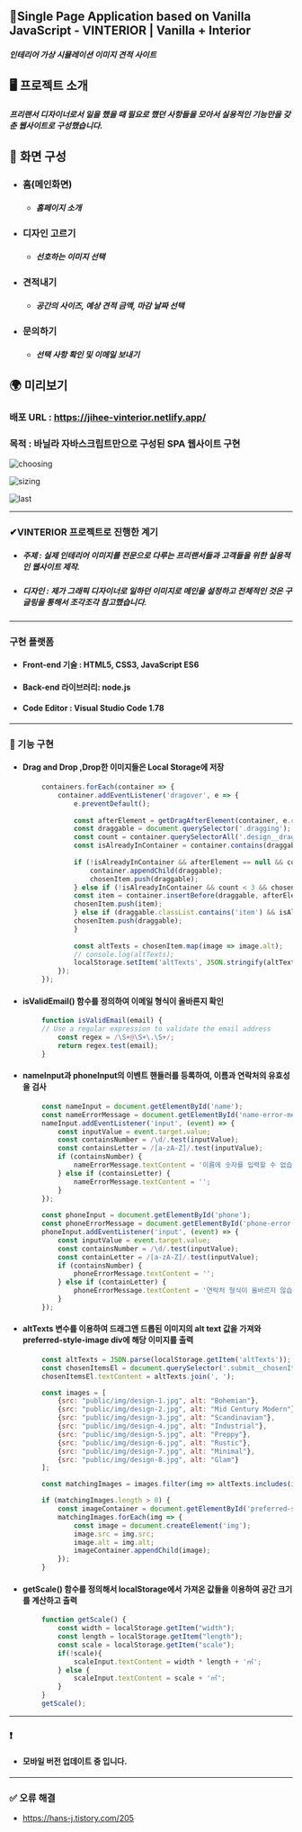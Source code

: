 ##  📍Single Page Application based on Vanilla JavaScript - VINTERIOR | Vanilla + Interior

##### 인테리어 가상 시뮬레이션 이미지 견적 사이트

## 🖥 프로젝트 소개

##### 프리랜서 디자이너로서 일을 했을 때 필요로 했던 사항들을 모아서 실용적인 기능만을 갖춘 웹사이트로 구성했습니다.


##  📄 화면 구성

- ### 홈(메인화면)</br>
    - ##### 홈페이지 소개
    
- ### 디자인 고르기</br>
   -  ##### 선호하는 이미지 선택
    
- ### 견적내기</br>
   - ##### 공간의 사이즈, 예상 견적 금액, 마감 날짜 선택
    
- ### 문의하기</br>
   - ##### 선택 사항 확인 및 이메일 보내기

## 🌍 미리보기
### 배포 URL : https://jihee-vinterior.netlify.app/
 ###  목적 : 바닐라 자바스크립트만으로 구성된 SPA 웹사이트 구현

![choosing](https://user-images.githubusercontent.com/102779433/231810527-e6af320c-bdd1-4972-bb66-c8d7e81fb732.gif)

![sizing](https://user-images.githubusercontent.com/102779433/231810553-15af784a-2387-4145-92ea-2200a0756bae.gif)

![last](https://user-images.githubusercontent.com/102779433/231810572-1d4e44db-b073-429f-891c-21934e67c0fd.gif)

___

### ✔VINTERIOR 프로젝트로 진행한 계기
- ##### 주제 : 실제 인테리어 이미지를 전문으로 다루는 프리랜서들과 고객들을 위한 실용적인 웹사이트 제작.
- ##### 디자인 : 제가 그래픽 디자이너로 일하던 이미지로 메인을 설정하고 전체적인 것은 구글링을 통해서 조각조각 참고했습니다. 

___

### 구현 플랫폼
-  #### Front-end 기술 : HTML5, CSS3, JavaScript ES6
-  #### Back-end 라이브러리: node.js
-  #### Code Editor : Visual Studio Code 1.78
___

### 📗 기능 구현 
- #### Drag and Drop ,Drop한 이미지들은 Local Storage에 저장
```js
        containers.forEach(container => {
            container.addEventListener('dragover', e => {
                e.preventDefault();
        
                const afterElement = getDragAfterElement(container, e.clientY);
                const draggable = document.querySelector('.dragging');
                const count = container.querySelectorAll('.design__drag-item').length;
                const isAlreadyInContainer = container.contains(draggable);
            
                if (!isAlreadyInContainer && afterElement == null && count < 3 && chosenItem.length < 3) {
                    container.appendChild(draggable);
                    chosenItem.push(draggable);
                } else if (!isAlreadyInContainer && count < 3 && chosenItem.length < 3) {
                const item = container.insertBefore(draggable, afterElement);
                chosenItem.push(item);
                } else if (draggable.classList.contains('item') && isAlreadyInContainer) {
                chosenItem.push(draggable);
                }
                
                const altTexts = chosenItem.map(image => image.alt);
                // console.log(altTexts);
                localStorage.setItem('altTexts', JSON.stringify(altTexts));
            });
        });
```


- #### isValidEmail() 함수를 정의하여 이메일 형식이 올바른지 확인
```js
        function isValidEmail(email) {
        // Use a regular expression to validate the email address
            const regex = /\S+@\S+\.\S+/;
            return regex.test(email);
        }
```


- #### nameInput과 phoneInput의 이벤트 핸들러를 등록하여, 이름과 연락처의 유효성을 검사
```js
        const nameInput = document.getElementById('name');
        const nameErrorMessage = document.getElementById('name-error-message');
        nameInput.addEventListener('input', (event) => {
            const inputValue = event.target.value;
            const containsNumber = /\d/.test(inputValue);
            const containsLetter = /[a-zA-Z]/.test(inputValue);
            if (containsNumber) {
                nameErrorMessage.textContent = '이름에 숫자를 입력할 수 없습니다.';
            } else if (containsLetter) {
                nameErrorMessage.textContent = '';
            }
        });
        
        const phoneInput = document.getElementById('phone');
        const phoneErrorMessage = document.getElementById('phone-error-message');
        phoneInput.addEventListener('input', (event) => {
            const inputValue = event.target.value;
            const containsNumber = /\d/.test(inputValue);
            const containLetter = /[a-zA-Z]/.test(inputValue);
            if (containsNumber) {
                phoneErrorMessage.textContent = '';
            } else if (containLetter) {
                phoneErrorMessage.textContent = '연락처 형식이 올바르지 않습니다.';
            }
        });

```

- #### altTexts 변수를 이용하여 드래그앤 드롭된 이미지의 alt text 값을 가져와 preferred-style-image div에 해당 이미지를 출력

```js
        const altTexts = JSON.parse(localStorage.getItem('altTexts'));
        const chosenItemsEl = document.querySelector('.submit__chosenItems');
        chosenItemsEl.textContent = altTexts.join(', ');

        const images = [
            {src: "public/img/design-1.jpg", alt: "Bohemian"},
            {src: "public/img/design-2.jpg", alt: "Mid Century Modern"},
            {src: "public/img/design-3.jpg", alt: "Scandinavian"},
            {src: "public/img/design-4.jpg", alt: "Industrial"},
            {src: "public/img/design-5.jpg", alt: "Preppy"},
            {src: "public/img/design-6.jpg", alt: "Rustic"},
            {src: "public/img/design-7.jpg", alt: "Minimal"},
            {src: "public/img/design-8.jpg", alt: "Glam"}
        ];

        const matchingImages = images.filter(img => altTexts.includes(img.alt));

        if (matchingImages.length > 0) {
            const imageContainer = document.getElementById('preferred-style-image');
            matchingImages.forEach(img => {
                const image = document.createElement('img');
                image.src = img.src;
                image.alt = img.alt;
                imageContainer.appendChild(image);
            });
        }

```

- #### getScale() 함수를 정의해서 localStorage에서 가져온 값들을 이용하여 공간 크기를 계산하고 출력

```js
        function getScale() {
            const width = localStorage.getItem("width");
            const length = localStorage.getItem("length");
            const scale = localStorage.getItem("scale");
            if(!scale){
                scaleInput.textContent = width * length + '㎡';
            } else {
                scaleInput.textContent = scale + '㎡';
            }
        }  
        getScale();
```
___

### ❗ 
- #### 모바일 버전 업데이트 중 입니다.

___

### ✅ 오류 해결
-  https://hans-j.tistory.com/205
